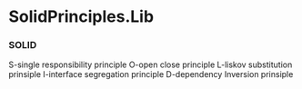 # SolidPrinciples.Lib

<h3>SOLID</h3>
S-single responsibility principle
O-open close principle
L-liskov substitution prinsiple
I-interface segregation principle
D-dependency Inversion prinsiple
